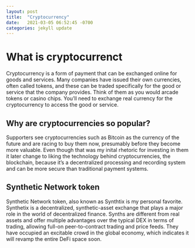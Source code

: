 ```yaml
---
layout: post
title:  "Cryptocurrency"
date:   2021-03-05 06:52:45 -0700
categories: jekyll update
---
```



<h1> What is cryptocurrenct</h1>
<body>
Cryptocurrency is a form of payment that can be exchanged online for goods and services. Many companies have issued their own currencies, often called tokens, and these can be traded specifically for the good or service that the company provides. Think of them as you would arcade tokens or casino chips. You’ll need to exchange real currency for the cryptocurrency to access the good or service.
  <p>
<h2>Why are cryptocurrencies so popular?</h2>
Supporters see cryptocurrencies such as Bitcoin as the currency of the future and are racing to buy them now, presumably before they become more valuable. Even though that was my inital rhetoric for investing in them it later change to liking the technology behind cryptocurrencies, the blockchain, because it’s a decentralized processing and recording system and can be more secure than traditional payment systems.
  <h2> Synthetic Network token </h2>
    Synthetic Network token, also known as Synthtix is my personal favorite. Synthetix is a decentralized, synthetic-asset exchange that plays a major role in the world of decentralized finance. Synths are different from real assets and offer multiple advantages over the typical DEX in terms of trading, allowing full-on peer-to-contract trading and price feeds. They have occupied an excitable crowd in the global economy, which indicates it will revamp the entire DeFi space soon. 
